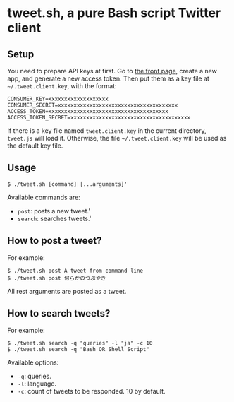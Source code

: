 # tweet.sh, a pure Bash script Twitter client

## Setup

You need to prepare API keys at first.
Go to [the front page](https://apps.twitter.com/), create a new app, and generate a new access token.
Then put them as a key file at `~/.tweet.client.key`, with the format:

~~~
CONSUMER_KEY=xxxxxxxxxxxxxxxxxxx
CONSUMER_SECRET=xxxxxxxxxxxxxxxxxxxxxxxxxxxxxxxxxxxxxx
ACCESS_TOKEN=xxxxxxxxxxxxxxxxxxxxxxxxxxxxxxxxxxxxxx
ACCESS_TOKEN_SECRET=xxxxxxxxxxxxxxxxxxxxxxxxxxxxxxxxxxxxxx
~~~

If there is a key file named `tweet.client.key` in the current directory, `tweet.js` will load it.
Otherwise, the file `~/.tweet.client.key` will be used as the default key file.

## Usage

~~~
$ ./tweet.sh [command] [...arguments]'
~~~

Available commands are:

 * `post`: posts a new tweet.'
 * `search`: searches tweets.'

## How to post a tweet?

For example:

~~~
$ ./tweet.sh post A tweet from command line
$ ./tweet.sh post 何らかのつぶやき
~~~

All rest arguments are posted as a tweet.

## How to search tweets?

For example:

~~~
$ ./tweet.sh search -q "queries" -l "ja" -c 10
$ ./tweet.sh search -q "Bash OR Shell Script"
~~~

Available options:

 * `-q`: queries.
 * `-l`: language.
 * `-c`: count of tweets to be responded. 10 by default.

